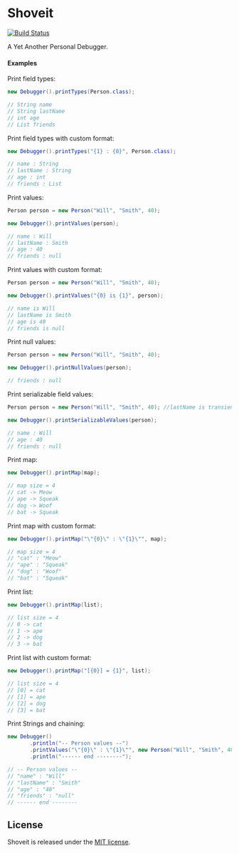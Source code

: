 # Shoveit 

[![Build Status](https://travis-ci.org/greatjapa/bigspin.svg?branch=master)](https://travis-ci.org/greatjapa/bigspin)

A Yet Another Personal Debugger.

#### Examples

Print field types:

```Java
new Debugger().printTypes(Person.class);

// String name
// String lastName
// int age
// List friends
```

Print field types with custom format:

```Java
new Debugger().printTypes("{1} : {0}", Person.class);

// name : String 
// lastName : String
// age : int 
// friends : List 
```

Print values:

```Java
Person person = new Person("Will", "Smith", 40);

new Debugger().printValues(person);

// name : Will
// lastName : Smith
// age : 40
// friends : null
```

Print values with custom format:

```Java
Person person = new Person("Will", "Smith", 40);

new Debugger().printValues("{0} is {1}", person);

// name is Will
// lastName is Smith
// age is 40
// friends is null
```

Print null values:

```Java
Person person = new Person("Will", "Smith", 40);

new Debugger().printNullValues(person);

// friends : null
```

Print serializable field values:

```Java
Person person = new Person("Will", "Smith", 40); //lastName is transient

new Debugger().printSerializableValues(person);

// name : Will
// age : 40
// friends : null
```

Print map:

```Java
new Debugger().printMap(map);

// map size = 4
// cat -> Meow
// ape -> Squeak
// dog -> Woof
// bat -> Squeak
```

Print map with custom format:

```Java
new Debugger().printMap("\"{0}\" : \"{1}\"", map);

// map size = 4
// "cat" : "Meow"
// "ape" : "Squeak"
// "dog" : "Woof"
// "bat" : "Squeak"
```

Print list:

```Java
new Debugger().printMap(list);

// list size = 4
// 0 -> cat
// 1 -> ape
// 2 -> dog
// 3 -> bat
```

Print list with custom format:

```Java
new Debugger().printMap("[{0}] = {1}", list);

// list size = 4
// [0] = cat
// [1] = ape
// [2] = dog
// [3] = bat
```

Print Strings and chaining:

```Java
new Debugger()
       .println("-- Person values --")
       .printValues("\"{0}\" : \"{1}\"", new Person("Will", "Smith", 40))
       .println("------ end --------");

// -- Person values --
// "name" : "Will"
// "lastName" : "Smith"
// "age" : "40"
// "friends" : "null"
// ------ end --------
```

## License

 Shoveit is released under the [MIT license](LICENSE).
